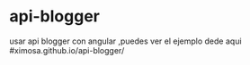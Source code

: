 # api-blogger
usar api blogger con angular ,puedes ver el ejemplo dede aqui 
#ximosa.github.io/api-blogger/
